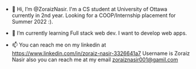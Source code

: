 - 👋 Hi, I’m @ZoraizNasir. I'm a CS student at University of Ottawa currently in 2nd year. Looking for a COOP/Internship placement for Summer 2022 :).

- 🌱 I’m currently learning Full stack web dev. I want to develop web apps.

- 📫 You can reach me on my linkedin at https://www.linkedin.com/in/zoraiz-nasir-3326641a7 Username is Zoraiz Nasir
also you can reach me at my email zoraiznasir001@gamil.com

